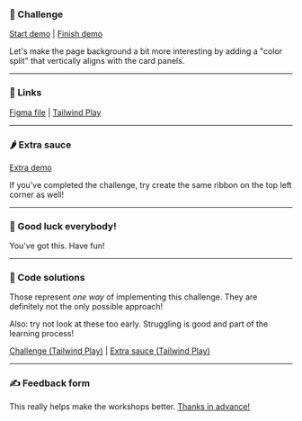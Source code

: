 ### 🎯 Challenge

[Start demo](/challenges/animated-stripes/start) | [Finish demo](/solutions/animated-stripes)

Let's make the page background a bit more interesting by adding a "color split" that vertically aligns with the card panels.

---

### 🔗 Links

[Figma file](https://www.figma.com/file/GyY3xq90qabr0DXDKSDtsO/Pro-Tailwind-Workshop---Advanced-Tailwind-CSS-Gymnastics?node-id=11%3A453) | [Tailwind Play](https://play.tailwindcss.com/hmY3FTtdjY)

---

### 🌶 Extra sauce

[Extra demo](/solutions/animated-stripes/extra)

If you've completed the challenge, try create the same ribbon on the top left corner as well!

---

### 🤞 Good luck everybody!

You've got this. Have fun!

---

### 🙈 Code solutions

Those represent _one way_ of implementing this challenge. They are definitely not the only possible approach!

Also: try not look at these too early. Struggling is good and part of the learning process!

[Challenge (Tailwind Play)](https://play.tailwindcss.com/RAh5vzkMpi) | [Extra sauce (Tailwind Play)](https://play.tailwindcss.com/nyUf8hkfqR)

---

### ✍️ Feedback form

This really helps make the workshops better. [Thanks in advance!](https://docs.google.com/forms/d/e/1FAIpQLSfSSZbUOp67fZbXWuHxkJmGZw0wcx6uxkJI_kFzQvBiJ-Fhgg/viewform?usp=pp_url&entry.1747016377=Tailwind+CSS+Gymnastics&entry.305553560=Animated-stripes+challenge)

